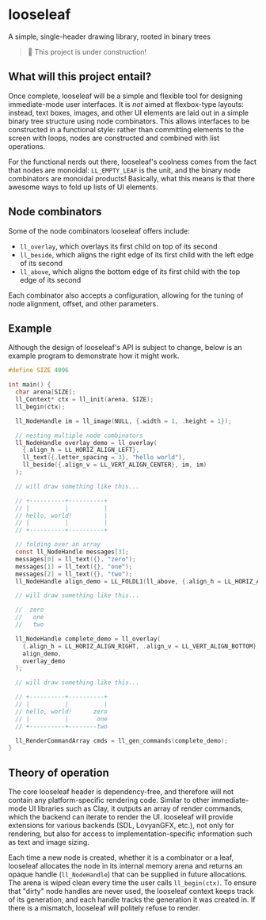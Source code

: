 # looseleaf
A simple, single-header drawing library, rooted in binary trees

> 🚧 This project is under construction!

## What will this project entail?
Once complete, looseleaf will be a simple and flexible tool for designing immediate-mode user interfaces. It is _not_ aimed at flexbox-type layouts: instead, text boxes, images, and other UI elements are laid out in a simple binary tree structure using node combinators. This allows interfaces to be constructed in a functional style: rather than committing elements to the screen with loops, nodes are constructed and combined with list operations. 

For the functional nerds out there, looseleaf's coolness comes from the fact that nodes are monoidal: `LL_EMPTY_LEAF` is the unit, and the binary node combinators are monoidal products! Basically, what this means is that there awesome ways to fold up lists of UI elements. 

## Node combinators
Some of the node combinators looseleaf offers include:

- `ll_overlay`, which overlays its first child on top of its second
- `ll_beside`, which aligns the right edge of its first child with the left edge of its second
- `ll_above`, which aligns the bottom edge of its first child with the top edge of its second

Each combinator also accepts a configuration, allowing for the tuning of node alignment, offset, and other parameters. 

## Example
Although the design of looseleaf's API is subject to change, below is an example program to demonstrate how it might work.

```c
#define SIZE 4096

int main() {
  char arena[SIZE];
  ll_Context* ctx = ll_init(arena, SIZE);
  ll_begin(ctx);

  ll_NodeHandle im = ll_image(NULL, {.width = 1, .height = 1});

  // nesting multiple node combinators
  ll_NodeHandle overlay_demo = ll_overlay(
    {.align_h = LL_HORIZ_ALIGN_LEFT},
    ll_text({.letter_spacing = 3}, "hello world"),
    ll_beside({.align_v = LL_VERT_ALIGN_CENTER}, im, im)
  );

  // will draw something like this...

  // +----------+----------+
  // |          |          |
  // hello, world!         |
  // |          |          |
  // +----------+----------+

  // folding over an array
  const ll_NodeHandle messages[3];
  messages[0] = ll_text({}, "zero");
  messages[1] = ll_text({}, "one");
  messages[2] = ll_text({}, "two");
  ll_NodeHandle align_demo = LL_FOLDL1(ll_above, {.align_h = LL_HORIZ_ALIGN_RIGHT}, messages);

  // will draw something like this...

  //  zero
  //   one
  //   two

  ll_NodeHandle complete_demo = ll_overlay(
    {.align_h = LL_HORIZ_ALIGN_RIGHT, .align_v = LL_VERT_ALIGN_BOTTOM},
    align_demo,
    overlay_demo
  );

  // will draw something like this...

  // +----------+----------+
  // |          |          |
  // hello, world!      zero
  // |          |        one
  // +----------+--------two

  ll_RenderCommandArray cmds = ll_gen_commands(complete_demo);
}
```

## Theory of operation
The core looseleaf header is dependency-free, and therefore will not contain any platform-specific rendering code. Similar to other immediate-mode UI libraries such as Clay, it outputs an array of render commands, which the backend can iterate to render the UI. looseleaf will provide extensions for various backends (SDL, LovyanGFX, etc.), not only for rendering, but also for access to implementation-specific information such as text and image sizing. 

Each time a new node is created, whether it is a combinator or a leaf, looseleaf allocates the node in its internal memory arena and returns an opaque handle (`ll_NodeHandle`) that can be supplied in future allocations. The arena is wiped clean every time the user calls `ll_begin(ctx)`. To ensure that "dirty" node handles are never used, the looseleaf context keeps track of its generation, and each handle tracks the generation it was created in. If there is a mismatch, looseleaf will politely refuse to render. 

